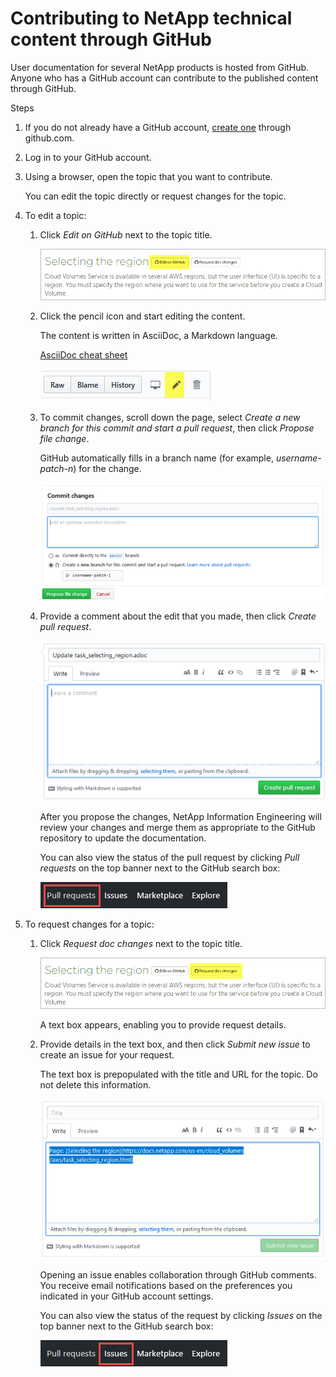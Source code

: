 # Contributing to NetApp technical content through GitHub
User documentation for several NetApp products is hosted from GitHub.  Anyone who has a GitHub account can contribute to the published content through GitHub.

Steps
1. If you do not already have a GitHub account, [create one](https://github.com/join) through github.com.
2. Log in to your GitHub account.
3. Using a browser, open the topic that you want to contribute.

    You can edit the topic directly or request changes for the topic.
4. To edit a topic:
    1. Click *Edit on GitHub* next to the topic title.

        ![Edit on GitHub](media/diagram_edit_on_github.png)

    2. Click the pencil icon and start editing the content.  

        The content is written in AsciiDoc, a Markdown language.  

        [AsciiDoc cheat sheet](http://web.netapp.com/%7Ebcammett/AsciiDoc/cheat_sheet.html)  

        ![Pencil icon](media/diagram_pencil_icon.png)

    3. To commit changes, scroll down the page, select *Create a new branch for this commit and start a pull request*, then click *Propose file change*.  

        GitHub automatically fills in a branch name (for example, _username-patch-n_) for the change.  

        ![Propose file change](media/diagram_propose_file_change.png)

    4. Provide a comment about the edit that you made, then click *Create pull request*.

        ![Create pull request](media/diagram_create_pull_requst.png)  

        After you propose the changes, NetApp Information Engineering will review your changes and merge them as appropriate to the GitHub repository to update the documentation.

        You can also view the status of the pull request by clicking *Pull requests* on the top banner next to the GitHub search box:

        ![Pull request tab](media/diagram_pull_request_tab.png)  

5. To request changes for a topic:
    1. Click *Request doc changes* next to the topic title.

        ![Request doc changes](media/diagram_request_doc_changes.png)

        A text box appears, enabling you to provide request details.

    2. Provide details in the text box, and then click *Submit new issue* to create an issue for your request.

        The text box is prepopulated with the title and URL for the topic.  Do not delete this information.

        ![Submit new issue](media/diagram_submit_new_issue.png)

        Opening an issue enables collaboration through GitHub comments. You receive email notifications based on the preferences you indicated in your GitHub account settings.

        You can also view the status of the request by clicking *Issues* on the top banner next to the GitHub search box:

        ![Issues tab](media/diagram_issues_tab.png)

